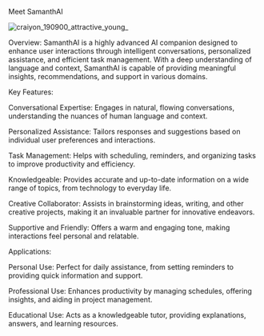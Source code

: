 Meet SamanthAI

![craiyon_190900_attractive_young_](https://github.com/user-attachments/assets/58717d53-a153-4946-83ed-8d7f8950e2c4)


Overview: SamanthAI is a highly advanced AI companion designed to enhance user interactions through intelligent conversations, personalized assistance, and efficient task management. With a deep understanding of language and context, SamanthAI is capable of providing meaningful insights, recommendations, and support in various domains.


Key Features:

Conversational Expertise: Engages in natural, flowing conversations, understanding the nuances of human language and context.

Personalized Assistance: Tailors responses and suggestions based on individual user preferences and interactions.

Task Management: Helps with scheduling, reminders, and organizing tasks to improve productivity and efficiency.

Knowledgeable: Provides accurate and up-to-date information on a wide range of topics, from technology to everyday life.

Creative Collaborator: Assists in brainstorming ideas, writing, and other creative projects, making it an invaluable partner for innovative endeavors.

Supportive and Friendly: Offers a warm and engaging tone, making interactions feel personal and relatable.

Applications:

Personal Use: Perfect for daily assistance, from setting reminders to providing quick information and support.

Professional Use: Enhances productivity by managing schedules, offering insights, and aiding in project management.

Educational Use: Acts as a knowledgeable tutor, providing explanations, answers, and learning resources.

